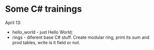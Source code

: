 # Some C# trainings

April 13:
- hello_world - just Hello World;
- rings - diferent base C# stuff. Create modular ring, print its sum and prod tables, write is it field or not.

